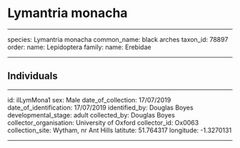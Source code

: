 # Lymantria monacha

---
species: Lymantria monacha
common_name: black arches
taxon_id: 78897
order:
  name: Lepidoptera
family:
  name: Erebidae

---

## Individuals

---
id: ilLymMona1
sex: Male
date_of_collection: 17/07/2019
date_of_identification: 17/07/2019
identified_by: Douglas Boyes
developmental_stage: adult
collected_by: Douglas Boyes
collector_organisation: University of Oxford
collector_id: Ox0063
collection_site: Wytham, nr Ant Hills
latitute: 51.764317
longitude: -1.3270131

---
